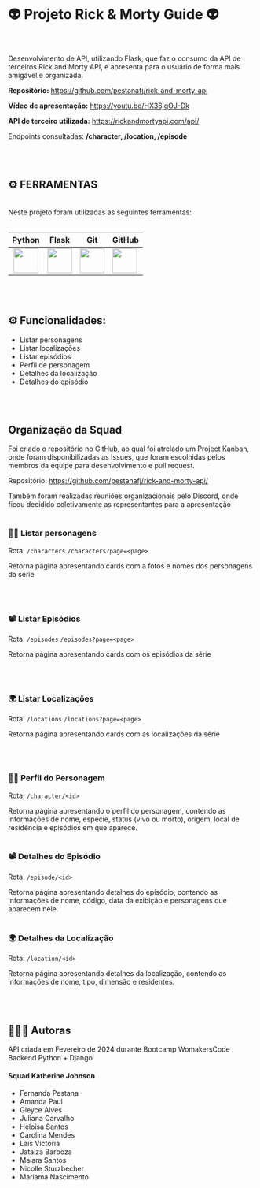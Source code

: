 # 👽 Projeto Rick & Morty Guide 👽


<br><br>Desenvolvimento de API, utilizando Flask, que faz o consumo da API de terceiros Rick and Morty API, e apresenta para o usuário de forma mais amigável e organizada.

**Repositório:** https://github.com/pestanafj/rick-and-morty-api

**Vídeo de apresentação:** https://youtu.be/HX36jqOJ-Dk

**API de terceiro utilizada:** https://rickandmortyapi.com/api/<br>

Endpoints consultadas: **/character, /location, /episode**

<br><br>

## ⚙️ FERRAMENTAS
      
<br>
Neste projeto foram utilizadas as seguintes ferramentas:
<br><br>

| Python|Flask |Git|GitHub | 
| :-----------------------------------------------------------------------------------------------------------------------: | :---------------------------------------------------------------------------------------------------------------: | :-----------------------------------------------------------------------------------------------------------------: | ------------------------------------------------------------------------------------------------------------------------- |
| <img height="50" width="50" src="https://cdn.jsdelivr.net/gh/devicons/devicon/icons/python/python-original.svg"/> | <img height="50" width="50" src="https://cdn.jsdelivr.net/gh/devicons/devicon@latest/icons/flask/flask-original-wordmark.svg"/> |  <img height="50" width="50" src="https://cdn.jsdelivr.net/gh/devicons/devicon/icons/git/git-original.svg"/> | <img height="50" width="50" src="https://cdn.jsdelivr.net/gh/devicons/devicon/icons/github/github-original.svg"/> 

<br><br>


## ⚙️ Funcionalidades:


*   Listar personagens
*   Listar localizações
*   Listar episódios
*   Perfil de personagem
*   Detalhes da localização
*   Detalhes do episódio


<br><br>

## Organização da Squad

Foi criado o repositório no GitHub, ao qual foi atrelado um Project Kanban, onde foram disponibilizadas as Issues, que foram escolhidas pelos membros da equipe para desenvolvimento e pull request.

Repositório: https://github.com/pestanafj/rick-and-morty-api/

Também foram realizadas reuniões organizacionais pelo Discord, onde ficou decidido coletivamente as representantes para a apresentação
<br><br>

### 🙋🏻 Listar personagens
Rota: ``/characters`` ``/characters?page=<page>``

Retorna página apresentando cards com a fotos e nomes dos personagens da série


<br><br>
### 📽️ Listar Episódios
Rota: ``/episodes`` ``/episodes?page=<page>``

Retorna página apresentando cards com os episódios da série


<br><br>
### 🌍 Listar Localizações
Rota: ``/locations`` ``/locations?page=<page>``

Retorna página apresentando cards com as localizações da série


<br><br>
### 👨🏻 Perfil do Personagem
Rota: ``/character/<id>``

Retorna página apresentando o perfil do personagem, contendo as informações de nome, espécie, status (vivo ou morto), origem, local de residência e episódios em que aparece.
<br><br>
### 📽️ Detalhes do Episódio
Rota: ``/episode/<id>``

Retorna página apresentando detalhes do episódio, contendo as informações de nome, código, data da exibição e personagens que aparecem nele.
<br><br>
### 🌍 Detalhes da Localização
Rota: ``/location/<id>``

Retorna página apresentando detalhes da localização, contendo as informações de nome, tipo, dimensão e residentes.

<br><br>
## 👩🏻‍💻 Autoras
API criada em Fevereiro de 2024 durante Bootcamp WomakersCode Backend Python + Django
#### Squad Katherine Johnson
- Fernanda Pestana
- Amanda Paul
- Gleyce Alves
- Juliana Carvalho
- Heloísa Santos
- Carolina Mendes
- Lais Victoria
- Jataiza Barboza
- Maiara Santos
- Nicolle Sturzbecher
- Mariama Nascimento 



